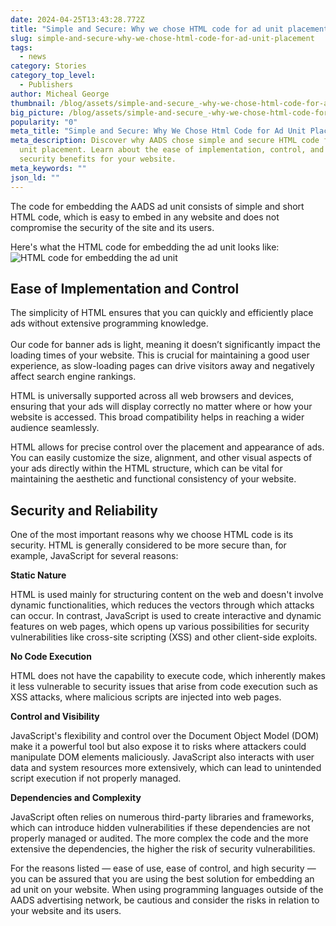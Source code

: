 ```yaml
---
date: 2024-04-25T13:43:28.772Z
title: "Simple and Secure: Why we chose HTML code for ad unit placement"
slug: simple-and-secure-why-we-chose-html-code-for-ad-unit-placement
tags:
  - news
category: Stories
category_top_level:
  - Publishers
author: Micheal George
thumbnail: /blog/assets/simple-and-secure_-why-we-chose-html-code-for-ad-unit-placement-blog.png
big_picture: /blog/assets/simple-and-secure_-why-we-chose-html-code-for-ad-unit-placement-short.png
popularity: "0"
meta_title: "Simple and Secure: Why We Chose Html Code for Ad Unit Placement | AADS Blog"
meta_description: Discover why AADS chose simple and secure HTML code for ad
  unit placement. Learn about the ease of implementation, control, and enhanced
  security benefits for your website.
meta_keywords: ""
json_ld: ""
---
```

The code for embedding the AADS ad unit consists of simple and short HTML code, which is easy to embed in any website and does not compromise the security of the site and its users.

Here's what the HTML code for embedding the ad unit looks like:![HTML code for embedding the ad unit](https://lh7-us.googleusercontent.com/JkWc-3D8Fo096D0bhJLIwJePzgYZGsprGSfCiAnxzp4cLYvsLefmaHf5HBKhgsyr8GiGlzJKLhrL4U8UJkgSWVf9skiAy4fBVTivSEN4kW58hCX2hBmW9c9yF5quhkDxIkrR-FnmOk1nSRqBkehuXNY)

## Ease of Implementation and Control

The simplicity of HTML ensures that you can quickly and efficiently place ads without extensive programming knowledge.\
\
Our code for banner ads is light, meaning it doesn’t significantly impact the loading times of your website. This is crucial for maintaining a good user experience, as slow-loading pages can drive visitors away and negatively affect search engine rankings.

HTML is universally supported across all web browsers and devices, ensuring that your ads will display correctly no matter where or how your website is accessed. This broad compatibility helps in reaching a wider audience seamlessly.

HTML allows for precise control over the placement and appearance of ads. You can easily customize the size, alignment, and other visual aspects of your ads directly within the HTML structure, which can be vital for maintaining the aesthetic and functional consistency of your website.

## **Security and Reliability**

One of the most important reasons why we choose HTML code is its security. HTML is generally considered to be more secure than, for example, JavaScript for several reasons:

**Static Nature** 

HTML is used mainly for structuring content on the web and doesn't involve dynamic functionalities, which reduces the vectors through which attacks can occur. In contrast, JavaScript is used to create interactive and dynamic features on web pages, which opens up various possibilities for security vulnerabilities like cross-site scripting (XSS) and other client-side exploits.

**No Code Execution**

HTML does not have the capability to execute code, which inherently makes it less vulnerable to security issues that arise from code execution such as XSS attacks, where malicious scripts are injected into web pages.

**Control and Visibility**

JavaScript's flexibility and control over the Document Object Model (DOM) make it a powerful tool but also expose it to risks where attackers could manipulate DOM elements maliciously. JavaScript also interacts with user data and system resources more extensively, which can lead to unintended script execution if not properly managed.

**Dependencies and Complexity**

JavaScript often relies on numerous third-party libraries and frameworks, which can introduce hidden vulnerabilities if these dependencies are not properly managed or audited. The more complex the code and the more extensive the dependencies, the higher the risk of security vulnerabilities.

For the reasons listed — ease of use, ease of control, and high security — you can be assured that you are using the best solution for embedding an ad unit on your website. When using programming languages outside of the AADS advertising network, be cautious and consider the risks in relation to your website and its users.
